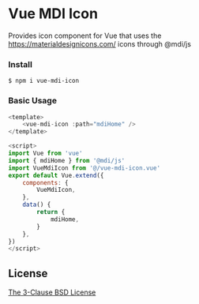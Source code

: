 # Vue MDI Icon
Provides icon component for Vue that uses the https://materialdesignicons.com/ icons through @mdi/js

### Install
    $ npm i vue-mdi-icon

### Basic Usage
```javascript
<template>
    <vue-mdi-icon :path="mdiHome" />
</template>

<script>
import Vue from 'vue'
import { mdiHome } from '@mdi/js'
import VueMdiIcon from '@/vue-mdi-icon.vue'
export default Vue.extend({
    components: {
        VueMdiIcon,
    },
    data() {
        return {
            mdiHome,
        }
    },
})
</script>
```
## License
[The 3-Clause BSD License](https://opensource.org/licenses/BSD-3-Clause)